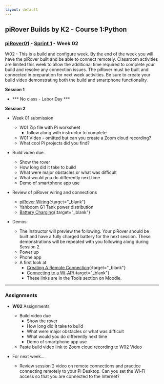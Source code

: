 ```yaml
---
layout: default
---
```

## piRover Builds by K2 - Course 1:Python

### [piRover01](../../) - [Sprint 1](../) - Week 02

W02 - This is a build and configure week. By the end of the week you will have the piRover built and be able to connect remotely. Classroom activities are limited this week to allow the additional time required to complete your build and resolve any connection issues. The piRover must be built and connected in preparation for next week activities. Be sure to create your build video demonstrating both the build and smartphone functionality.

**Session 1**
- *** No class - Labor Day ***

**Session 2**
- Week 01 submission 
  - W01 Zip file with Pi worksheet 
    - follow along with instructor to complete
  - W01 Video - omitted but can you create a Zoom cloud recording?
  - What cool Pi projects did you find?

- Build video due. 
  - Show the rover
  - How long did it take to build
  - What were major obstacles or what was difficult
  - What would you do differently next time
  - Demo of smartphone app use

- Review of piRover wiring and connections
  - [piRover Wiring](../../lessons/09/piRoverWiring.pdf){:target="_blank"}
  - Yahboom G1 Tank power distribution 
  - [Battery Charging](../../lessons/10/BatteryCharging.pdf){:target="_blank"}

- Demos:
  - The instructor will preview the following. Your piRover should be built and have a fully charged battery for the next session. These demonstrations will be repeated with you following along during Session 2.
  - Power up
  - Phone app
  - A first look at 
    - [Creating A Remote Connection](https://k2controls.github.io/RAMcommon/remote_desktop/CreatingARemoteConnection.pdf){:target="_blank"}
    - [Connecting to a Wi-AP](https://k2controls.github.io/RAMcommon/wifi/){:target="_blank"}
    - These links are in the Tools section on Moodle.

---

### Assignments

- **W02** Assignments 
  - Build video due
    - Show the rover
    - How long did it take to build
    - What were major obstacles or what was difficult
    - What would you do differently next time
    - Demo of smartphone app use
  - Paste build video link to Zoom cloud recording to W02 Video 

- For next week...   
  - Review session 2 video on remote connections and practice connecting remotely to your Pi Desktop. Can you set the Wi-Fi access so that you are connected to the Internet?